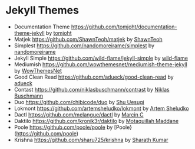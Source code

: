 # Jekyll Themes

- Documentation Theme https://github.com/tomjoht/documentation-theme-jekyll by [tomjoht](https://github.com/tomjoht)
- Matjek https://github.com/ShawnTeoh/matjek by [ShawnTeoh](https://github.com/ShawnTeoh)
- Simplest https://github.com/nandomoreirame/simplest by [nandomoreirame](https://github.com/nandomoreirame)
- Jekyll Simple https://github.com/wild-flame/jekyll-simple by [wild-flame](https://github.com/wild-flame)
- Mediumish https://github.com/wowthemesnet/mediumish-theme-jekyll by [WowThemesNet](https://github.com/wowthemesnet)
- Good Clean Read https://github.com/adueck/good-clean-read by [adueck](https://github.com/adueck)
- Contast https://github.com/niklasbuschmann/contrast by [Niklas Buschmann](https://github.com/niklasbuschmann)
- Duo https://github.com/chibicode/duo by [Shu Uesugi](https://github.com/chibicode)
- Lokmont https://github.com/artemsheludko/lokmont by [Artem Sheludko](https://github.com/artemsheludko)
- Dactl https://github.com/melangue/dactl by [Marcin C](https://github.com/melangue)
- Daktilo https://github.com/kronik3r/daktilo by [Motaquillah Maddane](https://github.com/kronik3r)
- Poole https://github.com/poole/poole by [Poole}(https://github.com/poole)
- Krishna https://github.com/sharu725/krishna by [Sharath Kumar](https://github.com/sharu725)
